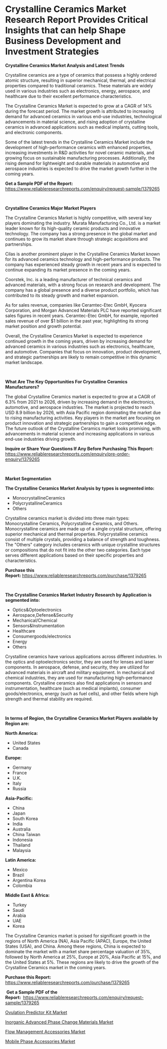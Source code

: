 <p><h1>Crystalline Ceramics Market Research Report Provides Critical Insights that can help Shape Business Development and Investment Strategies</h1></p><p><strong>Crystalline Ceramics Market Analysis and Latest Trends</strong></p>
<p><p>Crystalline ceramics are a type of ceramics that possess a highly ordered atomic structure, resulting in superior mechanical, thermal, and electrical properties compared to traditional ceramics. These materials are widely used in various industries such as electronics, energy, aerospace, and healthcare due to their excellent performance characteristics.</p><p>The Crystalline Ceramics Market is expected to grow at a CAGR of 14% during the forecast period. The market growth is attributed to increasing demand for advanced ceramics in various end-use industries, technological advancements in material science, and rising adoption of crystalline ceramics in advanced applications such as medical implants, cutting tools, and electronic components.</p><p>Some of the latest trends in the Crystalline Ceramics Market include the development of high-performance ceramics with enhanced properties, increasing investments in R&D activities for novel ceramic materials, and growing focus on sustainable manufacturing processes. Additionally, the rising demand for lightweight and durable materials in automotive and aerospace industries is expected to drive the market growth further in the coming years.</p></p>
<p><strong>Get a Sample PDF of the Report:&nbsp;</strong> <a href="https://www.reliableresearchreports.com/enquiry/request-sample/1379265">https://www.reliableresearchreports.com/enquiry/request-sample/1379265</a></p>
<p>&nbsp;</p>
<p><strong>Crystalline Ceramics Major Market Players</strong></p>
<p><p>The Crystalline Ceramics Market is highly competitive, with several key players dominating the industry. Murata Manufacturing Co., Ltd. is a market leader known for its high-quality ceramic products and innovative technology. The company has a strong presence in the global market and continues to grow its market share through strategic acquisitions and partnerships.</p><p>Cilas is another prominent player in the Crystalline Ceramics Market known for its advanced ceramics technology and high-performance products. The company has experienced steady growth in recent years and is expected to continue expanding its market presence in the coming years.</p><p>Coorstek, Inc. is a leading manufacturer of technical ceramics and advanced materials, with a strong focus on research and development. The company has a global presence and a diverse product portfolio, which has contributed to its steady growth and market expansion.</p><p>As for sales revenue, companies like Ceramtec-Etec GmbH, Kyocera Corporation, and Morgan Advanced Materials PLC have reported significant sales figures in recent years. Ceramtec-Etec GmbH, for example, reported sales revenue of over $1 billion in the past year, highlighting its strong market position and growth potential.</p><p>Overall, the Crystalline Ceramics Market is expected to experience continued growth in the coming years, driven by increasing demand for advanced ceramics in various industries such as electronics, healthcare, and automotive. Companies that focus on innovation, product development, and strategic partnerships are likely to remain competitive in this dynamic market landscape.</p></p>
<p>&nbsp;</p>
<p><strong>What Are The Key Opportunities For Crystalline Ceramics Manufacturers?</strong></p>
<p><p>The global Crystalline Ceramics market is expected to grow at a CAGR of 6.3% from 2021 to 2026, driven by increasing demand in the electronics, automotive, and aerospace industries. The market is projected to reach USD 8.9 billion by 2026, with Asia Pacific region dominating the market due to rising manufacturing activities. Key players in the market are focusing on product innovation and strategic partnerships to gain a competitive edge. The future outlook of the Crystalline Ceramics market looks promising, with advancements in material science and increasing applications in various end-use industries driving growth.</p></p>
<p><strong>Inquire or Share Your Questions If Any Before Purchasing This Report:</strong> <a href="https://www.reliableresearchreports.com/enquiry/pre-order-enquiry/1379265">https://www.reliableresearchreports.com/enquiry/pre-order-enquiry/1379265</a></p>
<p>&nbsp;</p>
<p><strong>Market Segmentation</strong></p>
<p><strong>The Crystalline Ceramics Market Analysis by types is segmented into:</strong></p>
<p><ul><li>MonocrystallineCeramics</li><li>PolycrystallineCeramics</li><li>Others</li></ul></p>
<p><p>Crystalline ceramics market is divided into three main types: Monocrystalline Ceramics, Polycrystalline Ceramics, and Others. Monocrystalline ceramics are made up of a single crystal structure, offering superior mechanical and thermal properties. Polycrystalline ceramics consist of multiple crystals, providing a balance of strength and toughness. The "Others" category includes ceramics with unique crystalline structures or compositions that do not fit into the other two categories. Each type serves different applications based on their specific properties and characteristics.</p></p>
<p><strong>Purchase this Report:&nbsp;</strong><a href="https://www.reliableresearchreports.com/purchase/1379265">https://www.reliableresearchreports.com/purchase/1379265</a></p>
<p>&nbsp;</p>
<p><strong>The Crystalline Ceramics Market Industry Research by Application is segmented into:</strong></p>
<p><ul><li>Optics&Optoelectronics</li><li>Aerospace,Defense&Security</li><li>Mechanical/Chemical</li><li>Sensors&Instrumentation</li><li>Healthcare</li><li>Consumergoods/electronics</li><li>Energy</li><li>Others</li></ul></p>
<p><p>Crystalline ceramics have various applications across different industries. In the optics and optoelectronics sector, they are used for lenses and laser components. In aerospace, defense, and security, they are utilized for advanced materials in aircraft and military equipment. In mechanical and chemical industries, they are used for manufacturing high-performance components. Crystalline ceramics also find applications in sensors and instrumentation, healthcare (such as medical implants), consumer goods/electronics, energy (such as fuel cells), and other fields where high strength and thermal stability are required.</p></p>
<p>&nbsp;</p>
<p><strong>In terms of Region, the Crystalline Ceramics Market Players available by Region are:</strong></p>
<p>
    <p> <strong> North America: </strong>
        <ul>
            <li>United States</li>
            <li>Canada</li>
        </ul>
        </p> 
    <p> <strong> Europe: </strong>
        <ul>
            <li>Germany</li>
            <li>France</li>
            <li>U.K.</li>
            <li>Italy</li>
            <li>Russia</li>
        </ul>
        </p> 
    <p> <strong> Asia-Pacific: </strong>
        <ul>
            <li>China</li>
            <li>Japan</li>
            <li>South Korea</li>
            <li>India</li>
            <li>Australia</li>
            <li>China Taiwan</li>
            <li>Indonesia</li>
            <li>Thailand</li>
            <li>Malaysia</li>
        </ul>
        </p> 
    <p> <strong> Latin America: </strong>
        <ul>
            <li>Mexico</li>
            <li>Brazil</li>
            <li>Argentina Korea</li>
            <li>Colombia</li>
        </ul>
        </p> 
    <p> <strong> Middle East & Africa: </strong>
        <ul>
            <li>Turkey</li>
            <li>Saudi</li>
            <li>Arabia</li>
            <li>UAE</li>
            <li>Korea</li>
        </ul>
    </p>
    </p>
<p><p>The Crystalline Ceramics market is poised for significant growth in the regions of North America (NA), Asia Pacific (APAC), Europe, the United States (USA), and China. Among these regions, China is expected to dominate the market with a market share percentage valuation of 35%, followed by North America at 25%, Europe at 20%, Asia Pacific at 15%, and the United States at 5%. These regions are likely to drive the growth of the Crystalline Ceramics market in the coming years.</p></p>
<p><strong>Purchase this Report: </strong><a href="https://www.reliableresearchreports.com/purchase/1379265">https://www.reliableresearchreports.com/purchase/1379265</a></p>
<p>&nbsp;<strong>Get a Sample PDF of the Report:&nbsp;&nbsp;</strong><a href="https://www.reliableresearchreports.com/enquiry/request-sample/1379265">https://www.reliableresearchreports.com/enquiry/request-sample/1379265</a></p>
<p><strong></strong></p>
<p><p><a href="https://five-trouble-98a.notion.site/Ovulation-Predictor-Kit-Market-with-the-goal-of-estimating-the-market-size-and-future-growth-potenti-51d4882c658d4f8bb0edf87b0429e8be">Ovulation Predictor Kit Market</a></p><p><a href="https://view.publitas.com/reportprime-1/inorganic-advanced-phase-change-materials-market-centers-on-aspects-such-as-market-growth-market-share-market-opportunity-and-projected-forecasts-spanning-from-2023-to-2030/">Inorganic Advanced Phase Change Materials Market</a></p><p><a href="https://view.publitas.com/reportprime-1/flow-management-accessories-market-research-report-provides-thorough-industry-overview-which-offers-an-in-depth-analysis-of-product-trends-and-new-market-divisions/">Flow Management Accessories Market</a></p><p><a href="https://view.publitas.com/reportprime-1/mobile-phase-accessories-market-size-market-share-and-global-market-analysis-report-2023-2030/">Mobile Phase Accessories Market</a></p></p>